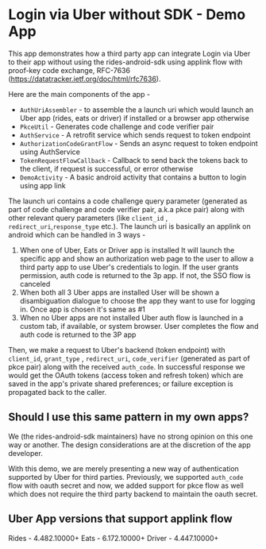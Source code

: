 # Login via Uber without SDK - Demo App

This app demonstrates how a third party app can integrate Login via Uber to their app without using
the rides-android-sdk using applink flow with proof-key code exchange,
RFC-7636 (https://datatracker.ietf.org/doc/html/rfc7636).

Here are the main components of the app -

- `AuthUriAssembler` - to assemble the a launch uri which would launch an Uber app (rides, eats or driver)
  if installed or a browser app otherwise
- `PkceUtil` - Generates code challenge and code verifier pair
- `AuthService` - A retrofit service which sends request to token endpoint
- `AuthorizationCodeGrantFlow` - Sends an async request to token endpoint using AuthService
- `TokenRequestFlowCallback` - Callback to send back the tokens back to the client, if request is
  successful, or error otherwise
- `DemoActivity` - A basic android activity that contains a button to login using app link

The launch uri contains a code challenge query parameter (generated as part of code challenge and
code verifier pair, a.k.a pkce pair) along with other relevant query parameters (like `client_id`
, `redirect_uri`,`response_type` etc.). The launch uri is basically an applink on android which can
be handled in 3 ways -

1. When one of Uber, Eats or Driver app is installed
   It will launch the specific app and show an authorization web page to the user to allow a third
   party app to use
   Uber's credentials to login. If the user grants permission, auth code is returned to the 3p app.
   If not, the SSO flow is canceled
2. When both all 3 Uber apps are installed
   User will be shown a disambiguation dialogue to choose the app they want to use for logging in.
   Once app is chosen it's same as #1
3. When no Uber apps are not installed
   Uber auth flow is launched in a custom tab, if available, or system browser. User completes the
   flow and auth code is returned to the 3P app

Then, we make a request to Uber's backend (token endpoint) with `client_id`, `grant_type`
, `redirect_uri`, `code_verifier` (generated as part of pkce pair) along with the
received `auth_code`. In successful response we would get the OAuth tokens (access token and refresh
token) which are saved in the app's private shared preferences; or failure exception is propagated
back to the caller.

## Should I use this same pattern in my own apps?

We (the rides-android-sdk maintainers) have no strong opinion on this one way or another. The design
considerations are at the discretion of the app developer.

With this demo, we are merely presenting
a new way of authentication supported by Uber for third parties. Previously, we
supported `auth_code` flow with oauth secret and now, we added support for pkce flow as well which
does not require the third party backend to maintain the oauth secret.

## Uber App versions that support applink flow
Rides - 4.482.10000+
Eats - 6.172.10000+
Driver - 4.447.10000+
